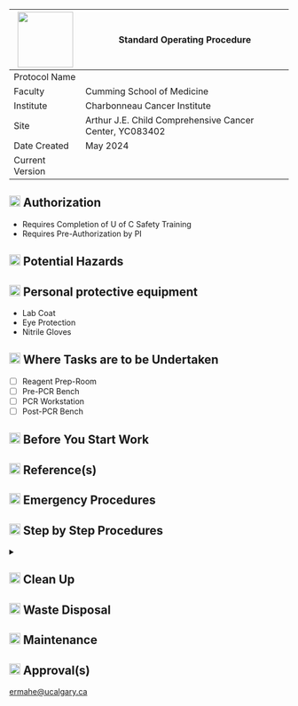 | <img src="https://digitalcollections.ucalgary.ca/Assets/V2/ChFDVTFTNTAwMDAwMDAwMDAwMxIGVFJNaXNjGiRcVFJNaXNjXGI2XDcyXDc1XDk2XGNkXENVM01TQzQ1NC5wbmciBAgBEA8-~/p@bFDQZjT99fna3W/p@bFDQZjT99fna3W/CU3MSC454.png" width="100"/> | Standard Operating Procedure |
---|---
| Protocol Name | |
| Faculty | Cumming School of Medicine |
| Institute | Charbonneau Cancer Institute |
| Site | Arthur J.E. Child Comprehensive Cancer Center, YC083402|
| Date Created | May 2024 |
| Current Version |  |

## <img src="https://github.githubassets.com/images/icons/emoji/unicode/1f6d1.png?v88" width="20"/> Authorization
- Requires Completion of U of C Safety Training
- Requires Pre-Authorization by PI 
## <img src="https://github.githubassets.com/images/icons/emoji/unicode/26a0.png?v8" width="20"/> Potential Hazards

## <img src="https://github.githubassets.com/images/icons/emoji/unicode/1f97d.png?v8" width="20"/> Personal protective equipment
- Lab Coat
- Eye Protection
- Nitrile Gloves
## <img src="https://github.githubassets.com/images/icons/emoji/unicode/1f3ed.png?v8" width="20"/> Where Tasks are to be Undertaken
- [ ] Reagent Prep-Room
- [ ] Pre-PCR Bench
- [ ] PCR Workstation
- [ ] Post-PCR Bench
## <img src="https://github.githubassets.com/images/icons/emoji/unicode/1f6a5.png?v8" width="20"/> Before You Start Work

## <img src="https://github.githubassets.com/images/icons/emoji/unicode/1f4d6.png?v8" width="20"/> Reference(s)

## <img src="https://github.githubassets.com/images/icons/emoji/unicode/1f9ef.png?v8" width="20"/> Emergency Procedures

## <img src="https://github.githubassets.com/images/icons/emoji/unicode/25b6.png?v8" width="20"/> Step by Step Procedures
<details>
<summary> </summary>
<b>
  
</b>
</details>

## <img src="https://github.githubassets.com/images/icons/emoji/unicode/1f9f9.png?v8" width="20"/> Clean Up 

## <img src="https://github.githubassets.com/images/icons/emoji/unicode/1f5d1.png?v8" width="20"/> Waste Disposal

## <img src="https://github.githubassets.com/images/icons/emoji/unicode/1f527.png?v8" width="20"/> Maintenance

## <img src="https://github.githubassets.com/images/icons/emoji/unicode/1f58a.png?v8" width="20"/> Approval(s) 


ermahe@ucalgary.ca
